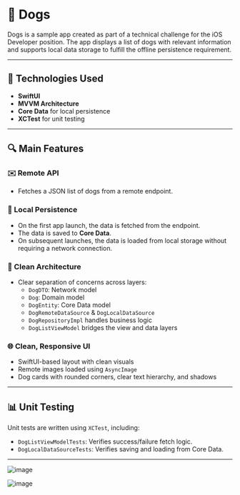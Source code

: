 # 🐶 Dogs

Dogs is a sample app created as part of a technical challenge for the iOS Developer position. The app displays a list of dogs with relevant information and supports local data storage to 
fulfill the offline persistence requirement.

---

## 🚀 Technologies Used

- **SwiftUI**
- **MVVM Architecture**
- **Core Data** for local persistence
- **XCTest** for unit testing

---

## 🔍 Main Features

### ✉️ Remote API
- Fetches a JSON list of dogs from a remote endpoint.

### 📂 Local Persistence
- On the first app launch, the data is fetched from the endpoint.
- The data is saved to **Core Data**.
- On subsequent launches, the data is loaded from local storage without requiring a network connection.

### 📐 Clean Architecture
- Clear separation of concerns across layers:
  - `DogDTO`: Network model
  - `Dog`: Domain model
  - `DogEntity`: Core Data model
  - `DogRemoteDataSource` & `DogLocalDataSource`
  - `DogRepositoryImpl` handles business logic
  - `DogListViewModel` bridges the view and data layers

### 🌐 Clean, Responsive UI
- SwiftUI-based layout with clean visuals
- Remote images loaded using `AsyncImage`
- Dog cards with rounded corners, clear text hierarchy, and shadows

---

## 📊 Unit Testing

Unit tests are written using `XCTest`, including:

- `DogListViewModelTests`: Verifies success/failure fetch logic.
- `DogLocalDataSourceTests`: Verifies saving and loading from Core Data.

---
![image](https://github.com/user-attachments/assets/4bd87fab-08a2-4f6e-a868-c050fd153e04)



![image](https://github.com/user-attachments/assets/3d2f68b5-cdea-4db8-94d5-3c264f30564f)

